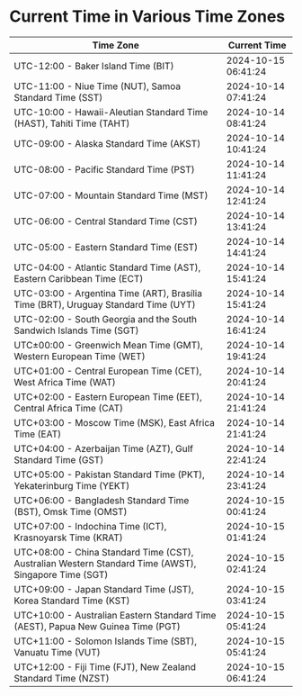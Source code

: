# Current Time in Various Time Zones

| Time Zone | Current Time |
|-----------|--------------|
| UTC-12:00 - Baker Island Time (BIT) | 2024-10-15 06:41:24 |
| UTC-11:00 - Niue Time (NUT), Samoa Standard Time (SST) | 2024-10-14 07:41:24 |
| UTC-10:00 - Hawaii-Aleutian Standard Time (HAST), Tahiti Time (TAHT) | 2024-10-14 08:41:24 |
| UTC-09:00 - Alaska Standard Time (AKST) | 2024-10-14 10:41:24 |
| UTC-08:00 - Pacific Standard Time (PST) | 2024-10-14 11:41:24 |
| UTC-07:00 - Mountain Standard Time (MST) | 2024-10-14 12:41:24 |
| UTC-06:00 - Central Standard Time (CST) | 2024-10-14 13:41:24 |
| UTC-05:00 - Eastern Standard Time (EST) | 2024-10-14 14:41:24 |
| UTC-04:00 - Atlantic Standard Time (AST), Eastern Caribbean Time (ECT) | 2024-10-14 15:41:24 |
| UTC-03:00 - Argentina Time (ART), Brasília Time (BRT), Uruguay Standard Time (UYT) | 2024-10-14 15:41:24 |
| UTC-02:00 - South Georgia and the South Sandwich Islands Time (SGT) | 2024-10-14 16:41:24 |
| UTC±00:00 - Greenwich Mean Time (GMT), Western European Time (WET) | 2024-10-14 19:41:24 |
| UTC+01:00 - Central European Time (CET), West Africa Time (WAT) | 2024-10-14 20:41:24 |
| UTC+02:00 - Eastern European Time (EET), Central Africa Time (CAT) | 2024-10-14 21:41:24 |
| UTC+03:00 - Moscow Time (MSK), East Africa Time (EAT) | 2024-10-14 21:41:24 |
| UTC+04:00 - Azerbaijan Time (AZT), Gulf Standard Time (GST) | 2024-10-14 22:41:24 |
| UTC+05:00 - Pakistan Standard Time (PKT), Yekaterinburg Time (YEKT) | 2024-10-14 23:41:24 |
| UTC+06:00 - Bangladesh Standard Time (BST), Omsk Time (OMST) | 2024-10-15 00:41:24 |
| UTC+07:00 - Indochina Time (ICT), Krasnoyarsk Time (KRAT) | 2024-10-15 01:41:24 |
| UTC+08:00 - China Standard Time (CST), Australian Western Standard Time (AWST), Singapore Time (SGT) | 2024-10-15 02:41:24 |
| UTC+09:00 - Japan Standard Time (JST), Korea Standard Time (KST) | 2024-10-15 03:41:24 |
| UTC+10:00 - Australian Eastern Standard Time (AEST), Papua New Guinea Time (PGT) | 2024-10-15 05:41:24 |
| UTC+11:00 - Solomon Islands Time (SBT), Vanuatu Time (VUT) | 2024-10-15 05:41:24 |
| UTC+12:00 - Fiji Time (FJT), New Zealand Standard Time (NZST) | 2024-10-15 06:41:24 |
